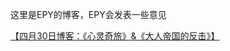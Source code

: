 这里是EPY的博客，EPY会发表一些意见

[【四月30日博客：《心灵奇旅》&《大人帝国的反击》】](https://github.com/EpiphyYT/EpiphyYT.github.io/blob/main/blog_1_april_30_2025)

